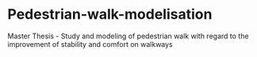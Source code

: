 # Pedestrian-walk-modelisation
Master Thesis - Study and modeling of pedestrian walk with regard to the improvement of stability and comfort on walkways
